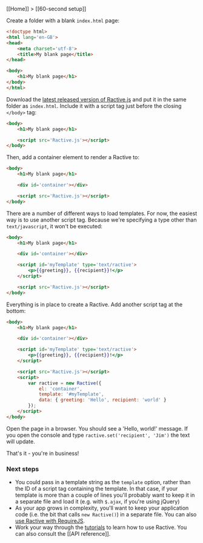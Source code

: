 [[Home]] > [[60-second setup]]

Create a folder with a blank `index.html` page:

```html
<!doctype html>
<html lang='en-GB'>
<head>
    <meta charset='utf-8'>
    <title>My blank page</title>
</head>

<body>
    <h1>My blank page</h1>
</body>
</html>
```

Download the [latest released version of Ractive.js](http://cdn.ractivejs.org/latest/Ractive.js) and put it in the same folder as `index.html`. Include it with a script tag just before the closing `</body>` tag:

```html
<body>
    <h1>My blank page</h1>

    <script src='Ractive.js'></script>
</body>
```

Then, add a container element to render a Ractive to:

```html
<body>
    <h1>My blank page</h1>

    <div id='container'></div>

    <script src='Ractive.js'></script>
</body>
```

There are a number of different ways to load templates. For now, the easiest way is to use another script tag. Because we're specifying a type other than `text/javascript`, it won't be executed:

```html
<body>
    <h1>My blank page</h1>

    <div id='container'></div>

    <script id='myTemplate' type='text/ractive'>
        <p>{{greeting}}, {{recipient}}!</p>
    </script>

    <script src='Ractive.js'></script>
</body>
```

Everything is in place to create a Ractive. Add another script tag at the bottom:

```html
<body>
    <h1>My blank page</h1>

    <div id='container'></div>

    <script id='myTemplate' type='text/ractive'>
        <p>{{greeting}}, {{recipient}}!</p>
    </script>

    <script src='Ractive.js'></script>
    <script>
        var ractive = new Ractive({
            el: 'container',
            template: '#myTemplate',
            data: { greeting: 'Hello', recipient: 'world' }
        });
    </script>
</body>
```

Open the page in a browser. You should see a 'Hello, world!' message. If you open the console and type `ractive.set('recipient', 'Jim')` the text will update.

That's it - you're in business!

### Next steps

* You could pass in a template string as the `template` option, rather than the ID of a script tag containing the template. In that case, if your template is more than a couple of lines you'll probably want to keep it in a separate file and load it (e.g. with `$.ajax`, if you're using jQuery)
* As your app grows in complexity, you'll want to keep your application code (i.e. the bit that calls `new Ractive()`) in a separate file. You can also [use Ractive with RequireJS](using-ractive-with-requirejs).
* Work your way through the [tutorials](http://learn.ractivejs.org) to learn how to use Ractive. You can also consult the [[API reference]].
